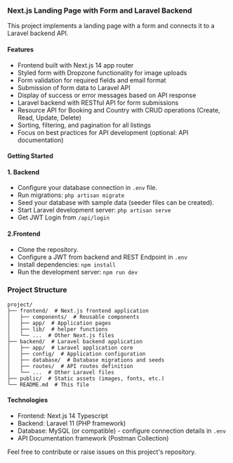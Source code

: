 ### Next.js Landing Page with Form and Laravel Backend

This project implements a landing page with a form and connects it to a Laravel backend API.

#### Features
- Frontend built with Next.js 14 app router
- Styled form with Dropzone functionality for image uploads
- Form validation for required fields and email format
- Submission of form data to Laravel API
- Display of success or error messages based on API response
- Laravel backend with RESTful API for form submissions
- Resource API for Booking and Country with CRUD operations (Create, Read, Update, Delete)
- Sorting, filtering, and pagination for all listings
- Focus on best practices for API development (optional: API documentation)

#### Getting Started

#### 1. Backend
- Configure your database connection in `.env` file.
- Run migrations: `php artisan migrate`
- Seed your database with sample data (seeder files can be created).
- Start Laravel development server: `php artisan serve`
- Get JWT Login from `/api/login`

#### 2.Frontend
- Clone the repository.
- Configure a JWT from backend and REST Endpoint in `.env`
- Install dependencies: `npm install`
- Run the development server: `npm run dev`

### Project Structure
```
project/
├── frontend/  # Next.js frontend application
│   ├── components/  # Reusable components
│   ├── app/  # Application pages
│   ├── lib/  # helper functions
│   └── ...  # Other Next.js files
├── backend/  # Laravel backend application
│   ├── app/  # Laravel application core
│   ├── config/  # Application configuration
│   ├── database/  # Database migrations and seeds
│   ├── routes/  # API routes definition
│   └── ...  # Other Laravel files
├── public/  # Static assets (images, fonts, etc.)
└── README.md  # This file
```

#### Technologies
- Frontend: Next.js 14 Typescript
- Backend: Laravel 11 (PHP framework)
- Database: MySQL (or compatible) - configure connection details in `.env`
- API Documentation framework (Postman Collection)

Feel free to contribute or raise issues on this project's repository.





